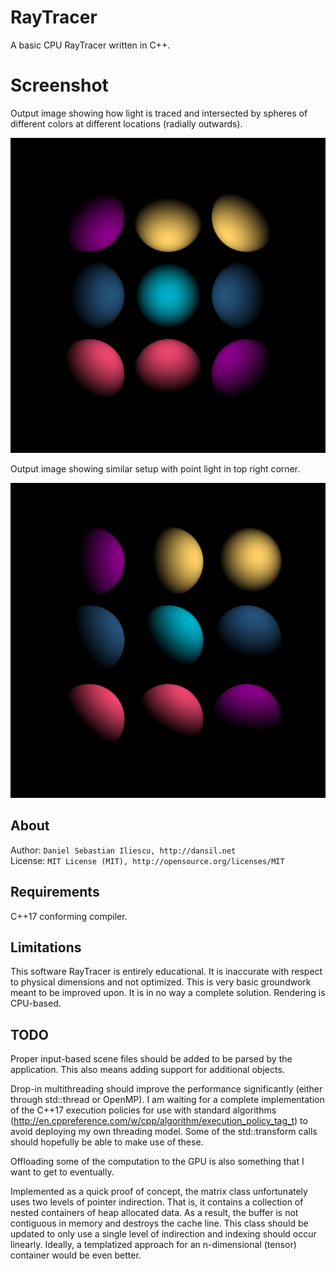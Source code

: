 RayTracer
================

A basic CPU RayTracer written in C++.

Screenshot
================
Output image showing how light is traced and intersected by spheres of different colors at different locations (radially outwards).

![Output Screenshot](Resources/output.jpg)

Output image showing similar setup with point light in top right corner.

![Output Screenshot](Resources/output_angled.jpg)

About
------------------

Author: `Daniel Sebastian Iliescu, http://dansil.net`  
License: `MIT License (MIT), http://opensource.org/licenses/MIT`  

Requirements
------------------

C++17 conforming compiler.

Limitations
------------------

This software RayTracer is entirely educational. It is inaccurate with respect to physical dimensions and not optimized. This is very basic groundwork meant to be improved upon. It is in no way a complete solution. Rendering is CPU-based.

TODO
------------------
Proper input-based scene files should be added to be parsed by the application. This also means adding support for additional objects.

Drop-in multithreading should improve the performance significantly (either through std::thread or OpenMP). I am waiting for a complete implementation of the C++17 execution policies for use with standard algorithms (http://en.cppreference.com/w/cpp/algorithm/execution_policy_tag_t) to avoid deploying my own threading model. Some of the std::transform calls should hopefully be able to make use of these.

Offloading some of the computation to the GPU is also something that I want to get to eventually.

Implemented as a quick proof of concept, the matrix class unfortunately uses two levels of pointer indirection. That is, it contains a collection of nested containers of heap allocated data. As a result, the buffer is not contiguous in memory and destroys the cache line. This class should be updated to only use a single level of indirection and indexing should occur linearly. Ideally, a templatized approach for an n-dimensional (tensor) container would be even better.